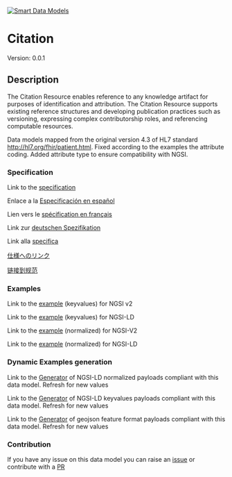[![Smart Data Models](https://smartdatamodels.org/wp-content/uploads/2022/01/SmartDataModels_logo.png "Logo")](https://smartdatamodels.org)
# Citation
Version: 0.0.1

## Description 

The Citation Resource enables reference to any knowledge artifact for purposes of identification and attribution. The Citation Resource supports existing reference structures and developing publication practices such as versioning, expressing complex contributorship roles, and referencing computable resources.

Data models mapped from the original version 4.3 of HL7 standard http://hl7.org/fhir/patient.html. Fixed according to the examples the attribute coding. Added attribute type to ensure compatibility with NGSI.
### Specification

Link to the [specification](https://github.com/smart-data-models/dataModel.Hl7/blob/master/Citation/doc/spec.md)

Enlace a la [Especificación en español](https://github.com/smart-data-models/dataModel.Hl7/blob/master/Citation/doc/spec_ES.md)

Lien vers le [spécification en français](https://github.com/smart-data-models/dataModel.Hl7/blob/master/Citation/doc/spec_FR.md)

Link zur [deutschen Spezifikation](https://github.com/smart-data-models/dataModel.Hl7/blob/master/Citation/doc/spec_DE.md)

Link alla [specifica](https://github.com/smart-data-models/dataModel.Hl7/blob/master/Citation/doc/spec_IT.md)

[仕様へのリンク](https://github.com/smart-data-models/dataModel.Hl7/blob/master/Citation/doc/spec_JA.md)

[链接到规范](https://github.com/smart-data-models/dataModel.Hl7/blob/master/Citation/doc/spec_ZH.md)
### Examples

Link to the [example](https://smart-data-models.github.io/dataModel.Hl7/Citation/examples/example.json) (keyvalues) for NGSI v2

Link to the [example](https://smart-data-models.github.io/dataModel.Hl7/Citation/examples/example.jsonld) (keyvalues) for NGSI-LD

Link to the [example](https://smart-data-models.github.io/dataModel.Hl7/Citation/examples/example-normalized.json) (normalized) for NGSI-V2

Link to the [example](https://smart-data-models.github.io/dataModel.Hl7/Citation/examples/example-normalized.jsonld) (normalized) for NGSI-LD
### Dynamic Examples generation

Link to the [Generator](https://smartdatamodels.org/extra/ngsi-ld_generator.php?schemaUrl=https://raw.githubusercontent.com/smart-data-models/dataModel.Hl7/master/Citation/schema.json&email=info@smartdatamodels.org) of NGSI-LD normalized payloads compliant with this data model. Refresh for new values

Link to the [Generator](https://smartdatamodels.org/extra/ngsi-ld_generator_keyvalues.php?schemaUrl=https://raw.githubusercontent.com/smart-data-models/dataModel.Hl7/master/Citation/schema.json&email=info@smartdatamodels.org) of NGSI-LD keyvalues payloads compliant with this data model. Refresh for new values

Link to the [Generator](https://smartdatamodels.org/extra/geojson_features_generator.php?schemaUrl=https://raw.githubusercontent.com/smart-data-models/dataModel.Hl7/master/Citation/schema.json&email=info@smartdatamodels.org) of geojson feature format payloads compliant with this data model. Refresh for new values
### Contribution

 If you have any issue on this data model you can raise an [issue](https://github.com/smart-data-models/dataModel.Hl7/issues)  or contribute with a [PR](https://github.com/smart-data-models/dataModel.Hl7/pulls)